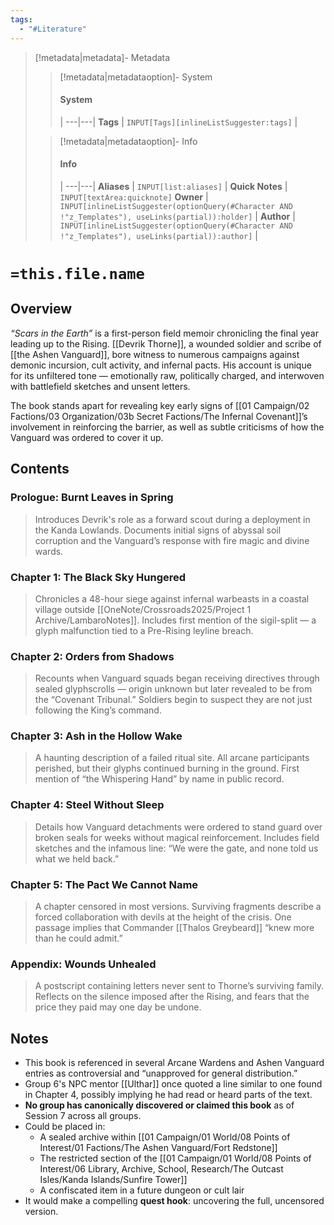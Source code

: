 ```yaml
---
tags:
  - "#Literature"
---
```


> [!metadata|metadata]- Metadata 
>> [!metadata|metadataoption]- System
>> #### System
>>  |
>> ---|---|
> **Tags** | `INPUT[Tags][inlineListSuggester:tags]` |
>
>> [!metadata|metadataoption]- Info
>> #### Info
>>  |
>> ---|---|
>> **Aliases** | `INPUT[list:aliases]` |
>> **Quick Notes** |  `INPUT[textArea:quicknote]`
>> **Owner** | `INPUT[inlineListSuggester(optionQuery(#Character AND !"z_Templates"), useLinks(partial)):holder]` |
>> **Author** | `INPUT[inlineListSuggester(optionQuery(#Character AND !"z_Templates"), useLinks(partial)):author]` |

# `=this.file.name`

## Overview

_“Scars in the Earth”_ is a first-person field memoir chronicling the final year leading up to the Rising. [[Devrik Thorne]], a wounded soldier and scribe of [[the Ashen Vanguard]], bore witness to numerous campaigns against demonic incursion, cult activity, and infernal pacts. His account is unique for its unfiltered tone — emotionally raw, politically charged, and interwoven with battlefield sketches and unsent letters.

The book stands apart for revealing key early signs of  [[01 Campaign/02 Factions/03 Organization/03b Secret Factions/The Infernal Covenant]]’s involvement in reinforcing the barrier, as well as subtle criticisms of how the Vanguard was ordered to cover it up.
## Contents
### **Prologue: Burnt Leaves in Spring**

> Introduces Devrik's role as a forward scout during a deployment in the Kanda Lowlands. Documents initial signs of abyssal soil corruption and the Vanguard’s response with fire magic and divine wards.

### **Chapter 1: The Black Sky Hungered**

> Chronicles a 48-hour siege against infernal warbeasts in a coastal village outside [[OneNote/Crossroads2025/Project 1 Archive/LambaroNotes]]. Includes first mention of the sigil-split — a glyph malfunction tied to a Pre-Rising leyline breach.

### **Chapter 2: Orders from Shadows**

> Recounts when Vanguard squads began receiving directives through sealed glyphscrolls — origin unknown but later revealed to be from the “Covenant Tribunal.” Soldiers begin to suspect they are not just following the King’s command.

### **Chapter 3: Ash in the Hollow Wake**

> A haunting description of a failed ritual site. All arcane participants perished, but their glyphs continued burning in the ground. First mention of “the Whispering Hand” by name in public record.

### **Chapter 4: Steel Without Sleep**

> Details how Vanguard detachments were ordered to stand guard over broken seals for weeks without magical reinforcement. Includes field sketches and the infamous line: “We were the gate, and none told us what we held back.”

### **Chapter 5: The Pact We Cannot Name**

> A chapter censored in most versions. Surviving fragments describe a forced collaboration with devils at the height of the crisis. One passage implies that Commander [[Thalos Greybeard]] “knew more than he could admit.”

### **Appendix: Wounds Unhealed**

> A postscript containing letters never sent to Thorne’s surviving family. Reflects on the silence imposed after the Rising, and fears that the price they paid may one day be undone.

## Notes
- This book is referenced in several Arcane Wardens and Ashen Vanguard entries as controversial and “unapproved for general distribution.”
- Group 6's NPC mentor [[Ulthar]] once quoted a line similar to one found in Chapter 4, possibly implying he had read or heard parts of the text.
- **No group has canonically discovered or claimed this book** as of Session 7 across all groups.
- Could be placed in:
    - A sealed archive within [[01 Campaign/01 World/08 Points of Interest/01 Factions/The Ashen Vanguard/Fort Redstone]]
    - The restricted section of the [[01 Campaign/01 World/08 Points of Interest/06 Library, Archive, School, Research/The Outcast Isles/Kanda Islands/Sunfire Tower]]
    - A confiscated item in a future dungeon or cult lair
- It would make a compelling **quest hook**: uncovering the full, uncensored version.